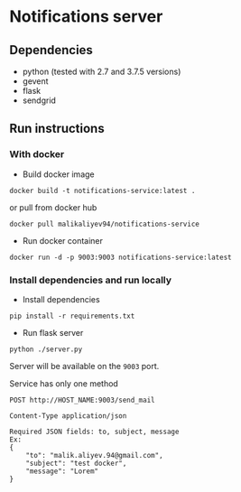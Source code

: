 # Notifications server

## Dependencies
- python (tested with 2.7 and 3.7.5 versions)
- gevent
- flask
- sendgrid

## Run instructions
### With docker
- Build docker image
```
docker build -t notifications-service:latest .
```
or pull from docker hub
```
docker pull malikaliyev94/notifications-service
```
- Run docker container
```
docker run -d -p 9003:9003 notifications-service:latest
```
### Install dependencies and run locally
- Install dependencies
```
pip install -r requirements.txt
```
- Run flask server
```
python ./server.py
```

Server will be available on the ```9003``` port.

Service has only one method
```
POST http://HOST_NAME:9003/send_mail

Content-Type application/json

Required JSON fields: to, subject, message
Ex:
{
	"to": "malik.aliyev.94@gmail.com",
	"subject": "test docker",
	"message": "Lorem"
}
```